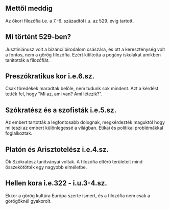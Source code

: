 ## Mettől meddig
Az ókori filozófia i.e. a 7.-6. századtól i.u. az 529. évig tartott.
## Mi történt 529-ben?
Jusztiniánusz volt a bizánci birodalom császára, és ott a kereszténység volt a fontos, nem a görög filozófia. Ezért kitiltotta a pogány iskolákat amikben tanították a filozófiát.
## Preszókratikus kor i.e.6.sz.
Csak töredékek maradtak belőle, nem tudunk sok mindent. Azt a kérdést tették fel, hogy "Mi az, ami van? Ami létezik?".
## Szókratész és a szofisták i.e.5.sz.
Az embert tartották a legfontosabb dolognak, megkérdezték maguktól hogy mi teszi az embert különlegessé a világban. Etikai és politikai problémákkal foglalkoztak.
## Platón és Arisztotelész i.e.4.sz.
Ők Szókratész tanítványai voltak. A filozófia eltérő területeit mind összekötötték egy nagyobb elméletbe.
## Hellen kora i.e.322 - i.u.3-4.sz.
Ekkor a görög kultúra Európa szerte ismert, és a filozófia nem csak a görögöknél gyakorolt.